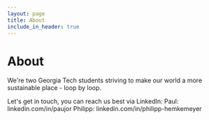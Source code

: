 ```yaml
---
layout: page
title: About
include_in_header: true
---
```


# About
We're two Georgia Tech students striving to make our world a more sustainable place - loop by loop.

Let's get in touch, you can reach us best via LinkedIn:
Paul: linkedin.com/in/paujor
Philipp: linkedin.com/in/philipp-hemkemeyer
